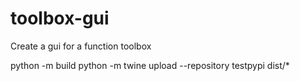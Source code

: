 # toolbox-gui
Create a gui for a function toolbox

python -m build 
python -m twine upload --repository testpypi dist/*